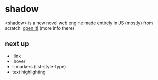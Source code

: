 # shadow

&lt;shadow&gt; is a new novel web engine made entirely in JS (mostly) from scratch. [open it!](https://shadow.goose.icu) (more info there)

## next up

- :link
- :hover
- li markers (list-style-type)
- text highlighting